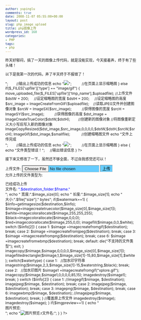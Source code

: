 ```yaml
---
author: yupinglu
comments: true
date: 2008-11-07 05:55:00+00:00
layout: post
slug: php_image_upload
title: php图像上传
wordpress_id: 160
categories:
- PHP
tags:
- php
---
```


昨天好郁闷，搞了一天的图像上传代码，就是没能实现，今天接着弄，终于有了些头绪！

以下是我第一次的代码，弄了半天终于不报错了！

<?php
$uploadfile = "upfiles/".$_FILES['upfile']['name'];   //上传后文件所在的文件名和路径
$smallfile = "upfiles/small_".$_FILES['upfile']['name'];     //上传后缩略图文件所在的文件名和路径

if($_FILES['upfile']['type'] == "image/pjpeg")
{
move_uploaded_file($_FILES['upfile']['tmp_name'],$uploadfile); //上传文件

$dstW = 200;     //设定缩略图的宽度
$dstH = 200;     //设定缩略图的高度

$src_image = ImageCreateFromJPEG($uploadfile);    //读取JPEG文件并创建图像对象
$srcW = ImageSX($src_image);          //获得图像的宽度
$srcH = ImageSY($src_image);          //获得图像的高度
$dst_image = ImageCreateTrueColor($dstW,$dstH);        //创建新的图像对象
//将图像重新定义大小写后写入新的图像对象
ImageCopyResized($dst_image,$src_image,0,0,0,0,$dstW,$dstH,$srcW,$srcH);
ImageJpeg($dst_image,$smallfile);           //创建缩略图文件

echo "文件上传完成<br>";        //输出上传成功的信息
echo "<img src='$smallfile'></img>";          //在页面上显示缩略图
}
else if($_FILES['upfile']['type'] == "image/gif")
{
move_uploaded_file($_FILES['upfile']['tmp_name'],$uploadfile); //上传文件

$dstW = 200;     //设定缩略图的宽度
$dstH = 200;     //设定缩略图的高度

$src_image = ImageCreateFromGIF($uploadfile);    //读取JPEG文件并创建图像对象
$srcW = ImageSX($src_image);          //获得图像的宽度
$srcH = ImageSY($src_image);          //获得图像的高度
$dst_image = ImageCreateTrueColor($dstW,$dstH);        //创建新的图像对象
//将图像重新定义大小写后写入新的图像对象
ImageCopyResized($dst_image,$src_image,0,0,0,0,$dstW,$dstH,$srcW,$srcH);
ImageGif($dst_image,$smallfile);           //创建缩略图文件

echo "文件上传完成<br>";        //输出上传成功的信息
echo "<img src='$smallfile'></img>";          //在页面上显示缩略图
}
else
{
echo "文件类型错误！";     //输出错误信息
}
?>

接下来又修改了一下，虽然还不够全面，不过自我感觉还可以！

<?php
/******************************************************************************
图片上传程序

版权说明:
Mady By ALLAN
2008.11.7
[http://hi.baidu.com/dalas12345.cn](http://hi.baidu.com/dalas12345.cn)
ALLAN's Blog

参数说明:
$max_file_size : 上传文件大小限制, 单位BYTE
$destination_folder : 上传文件路径
$watermark   : 是否附加水印(1为加水印,其他为不加水印);

使用说明:
1. 将PHP.INI文件里面的"extension=php_gd2.dll"一行前面的;号去掉,因为我们要用到GD库;
2. 将extension_dir =改为你的php_gd2.dll所在目录;
******************************************************************************/

$uptypes=array('image/jpg',   //上传文件类型列表
'image/jpeg',
'image/png',
'image/pjpeg',
'image/gif',
'image/bmp',
'image/x-png');

$max_file_size=2000000;     //上传文件大小限制, 单位BYTE
$destination_folder="uploadimg/"; //上传文件路径
$watermark=1;      //是否附加水印(1为加水印,其他为不加水印);
$watertype=1;      //水印类型(1为文字,2为图片)
$waterposition=1;     //水印位置(1为左下角,2为右下角,3为左上角,4为右上角,5为居中);
$waterstring="[www.xplore.cn](http://www.xplore.cn/)"; //水印字符串
$waterimg="xplore.gif";    //水印图片
$imgpreview=1;      //是否生成预览图(1为生成,其他为不生成);
$imgpreviewsize=1/2;    //缩略图比例
?>
<html>
<head>
<title>图片上传程序</title>
<style type="text/css">
<!--
body
{
font-size: 9pt;
}
input {
background-color: #66CCFF;
border: 1px inset #CCCCCC;
}
-->
</style>
</head>

<body>
<form enctype="multipart/form-data" method="post" name="upform">
上传文件:
<input name="upfile" type="file">
<input type="submit" value="上传"><br>
允许上传的文件类型为:<?php echo $i=implode(', ',$uptypes); ?>
</form>

<?php
if ($_SERVER['REQUEST_METHOD'] == 'POST')
{
if (!is_uploaded_file($_FILES["upfile"]["tmp_name"]))
//是否存在文件
{
echo "图片不存在!";
exit;
}

$file = $_FILES["upfile"];
if($max_file_size < $file["size"])
//检查文件大小
{
echo "文件太大!";
exit;
}

if(!in_array($file["type"], $uptypes))
//检查文件类型
{
echo "文件类型不符!".$file["type"];
exit;
}

if(!file_exists($destination_folder))
mkdir($destination_folder);

$filename=$file["tmp_name"];
$image_size = getimagesize($filename);
$pinfo=pathinfo($file["name"]);
$ftype=$pinfo["extension"];
$destination = $destination_folder.time().".".$ftype;
if (file_exists($destination) && $overwrite != true)
{
echo "同名文件已经存在了";
exit;
}

if(!move_uploaded_file ($filename, $destination))
{
echo "移动文件出错";
exit;
}

$pinfo=pathinfo($destination);
$fname=$pinfo["basename"];
echo " <font color=red>已经成功上传</font><br>文件名: <font color=blue>".$destination_folder.$fname."</font><br>";
echo " 宽度:".$image_size[0];
echo " 长度:".$image_size[1];
echo "<br> 大小:".$file["size"]." bytes";

if($watermark==1)
{
$iinfo=getimagesize($destination,$iinfo);
$nimage=imagecreatetruecolor($image_size[0],$image_size[1]);
$white=imagecolorallocate($nimage,255,255,255);
$black=imagecolorallocate($nimage,0,0,0);
$red=imagecolorallocate($nimage,255,0,0);
imagefill($nimage,0,0,$white);
switch ($iinfo[2])
{
case 1:
$simage =imagecreatefromgif($destination);
break;
case 2:
$simage =imagecreatefromjpeg($destination);
break;
case 3:
$simage =imagecreatefrompng($destination);
break;
case 6:
$simage =imagecreatefromwbmp($destination);
break;
default:
die("不支持的文件类型");
exit;
}

imagecopy($nimage,$simage,0,0,0,0,$image_size[0],$image_size[1]);
imagefilledrectangle($nimage,1,$image_size[1]-15,80,$image_size[1],$white);

switch($watertype)
{
case 1:   //加水印字符串
imagestring($nimage,2,3,$image_size[1]-15,$waterstring,$black);
break;
case 2:   //加水印图片
$simage1 =imagecreatefromgif("xplore.gif");
imagecopy($nimage,$simage1,0,0,0,0,85,15);
imagedestroy($simage1);
break;
}

switch ($iinfo[2])
{
case 1:
//imagegif($nimage, $destination);
imagejpeg($nimage, $destination);
break;
case 2:
imagejpeg($nimage, $destination);
break;
case 3:
imagepng($nimage, $destination);
break;
case 6:
imagewbmp($nimage, $destination);
//imagejpeg($nimage, $destination);
break;
}

//覆盖原上传文件
imagedestroy($nimage);
imagedestroy($simage);
}

if($imgpreview==1)
{
echo "<br>图片预览:<br>";
echo "<img src="".$destination."" width=".($image_size[0]*$imgpreviewsize)." height=".($image_size[1]*$imgpreviewsize);
echo " alt="图片预览:r文件名:".$destination."r上传时间:">";
}
}
?>
</body>
</html>
